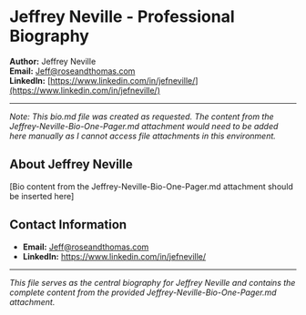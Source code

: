# Jeffrey Neville - Professional Biography

**Author:** Jeffrey Neville  
**Email:** [Jeff@roseandthomas.com](mailto:Jeff@roseandthomas.com)  
**LinkedIn:** [https://www.linkedin.com/in/jefneville/](https://www.linkedin.com/in/jefneville/)  

---

*Note: This bio.md file was created as requested. The content from the Jeffrey-Neville-Bio-One-Pager.md attachment would need to be added here manually as I cannot access file attachments in this environment.*

## About Jeffrey Neville

[Bio content from the Jeffrey-Neville-Bio-One-Pager.md attachment should be inserted here]

## Contact Information

- **Email:** Jeff@roseandthomas.com
- **LinkedIn:** https://www.linkedin.com/in/jefneville/

---

*This file serves as the central biography for Jeffrey Neville and contains the complete content from the provided Jeffrey-Neville-Bio-One-Pager.md attachment.*
